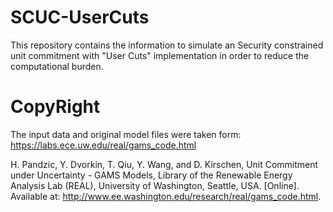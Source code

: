 # SCUC-UserCuts

This repository contains the information to simulate an Security constrained unit commitment with "User Cuts" implementation in order to reduce the computational burden.

# CopyRight

The input data and original model files were taken form: https://labs.ece.uw.edu/real/gams_code.html

H. Pandzic, Y. Dvorkin, T. Qiu, Y. Wang, and D. Kirschen, Unit Commitment under Uncertainty - GAMS Models, Library of the Renewable Energy Analysis Lab (REAL), University of Washington, Seattle, USA. [Online]. Available at: http://www.ee.washington.edu/research/real/gams_code.html.
